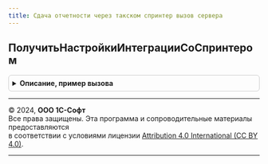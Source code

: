 ```yaml
---
title: Сдача отчетности через такском спринтер вызов сервера
---
```



## ПолучитьНастройкиИнтеграцииСоСпринтером
<details style="margin: 1em 0; padding: 0.5em; border: 1px solid #ccc; border-radius: 6px;">

<summary style="font-weight: bold; cursor: pointer;">Описание, пример вызова</summary>

```bsl

Функция ПолучитьНастройкиИнтеграцииСоСпринтером(ОрганизацияСсылка) Экспорт
```

Пример вызова
```bsl
Результат = СдачаОтчетностиЧерезТакскомСпринтерВызовСервера.ПолучитьНастройкиИнтеграцииСоСпринтером(ОрганизацияСсылка) 
```
</details>

---

© 2024, **ООО 1С-Софт**  
Все права защищены. Эта программа и сопроводительные материалы предоставляются  
в соответствии с условиями лицензии [Attribution 4.0 International (CC BY 4.0)](https://creativecommons.org/licenses/by/4.0/legalcode).

---
